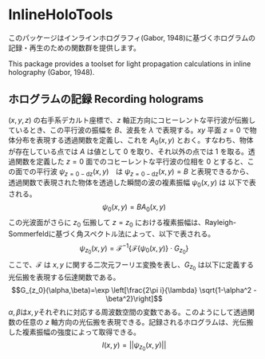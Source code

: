 # InlineHoloTools
このパッケージはインラインホログラフィ(Gabor, 1948)に基づくホログラムの記録・再生のための関数群を提供します。

This package provides a toolset for light propagation calculations in inline holography (Gabor, 1948). 

## ホログラムの記録 Recording holograms
$(x,y,z)$ の右手系デカルト座標で、$z$ 軸正方向にコヒーレントな平行波が伝搬しているとき、この平行波の振幅を $B$、波長を $\lambda$ で表現する。$xy$ 平面 $z=0$ で物体分布を表現する透過関数を定義し、これを $A_{0}(x,y)$ とおく。すなわち、物体が存在している点では $A$ は値として $0$ を取り、それ以外の点では $1$ を取る。透過関数を定義した $z=0$
面でのコヒーレントな平行波の位相を $0$ とすると、この面での平行波 $\psi_{z=0-\mathrm{dz}}(x,y)$　は $\psi_{z=0-\mathrm{dz}}(x,y) = B$ と表現できるから、透過関数で表現された物体を透過した瞬間の波の複素振幅 $\psi_{0}(x,y)$ は 以下で表される。
$$\psi_{0}(x,y)=BA_{0}(x,y)$$
この光波面がさらに $z_0$ 伝搬して $z=z_0$ における複素振幅は、Rayleigh-Sommerfeldに基づく角スペクトル法によって、以下で表される。
$$\psi_{z_0}(x,y)=\mathcal{F}^{-1}\left\{ \mathcal{F}\{\psi_0(x,y)\} \cdot G_{z_0} \right\} $$
ここで、$\mathcal{F}$ は $x,y$ に関する二次元フーリエ変換を表し、$G_{z_0}$ は以下に定義する光伝搬を表現する伝達関数である。
$$G_{z_0}(\alpha,\beta)=\exp \left[\frac{2\pi i}{\lambda} \sqrt{1-\alpha^2 - \beta^2}\right]$$
$\alpha, \beta$は$x,y$それぞれに対応する周波数空間の変数である。このようにして透過関数の任意の $z$ 軸方向の光伝搬を表現できる。記録されるホログラムは、光伝搬した複素振幅の強度によって取得できる。
$$I(x,y) = ||\psi_{z_0}(x,y)||$$